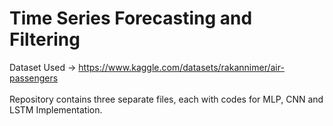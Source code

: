 # Time Series Forecasting and Filtering
Dataset Used -> https://www.kaggle.com/datasets/rakannimer/air-passengers <br /> <br />
Repository contains three separate files, each with codes for MLP, CNN and LSTM Implementation. <br />
